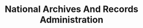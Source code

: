 ---
# This topic lives at
# https://digital.gov/topics/national-archives-and-records-administration

slug: "national-archives-and-records-administration"

# Topic Title
title: "National Archives And Records Administration"

# description — keep it short and clear
summary: ""


# Weight
weight: 1

# For more information on managing topics,
# see https://github.com/GSA/digitalgov.gov/wiki
---